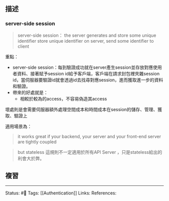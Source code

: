 ## 描述



### server-side session

> server-side session： the server generates and store some unique identifier
> store unique identifier on server, send some identifier to client


重點：
- server-side session：每到驗證成功就在server產生session並存放對應使用者資料、接著賦予session id給予客戶端，客戶端在請求封包裡夾雜session id，當伺服器要驗證id就會透過id去找尋對應session，進而獲取進一步的資料和驗證。
-  帶來的好處就是：
	- 相較於較為的access，不容易偽造其access

  

壞處則是會需要伺服器額外處理空間成本和時間成本在session的儲存、管理、獲取、驗證上

  

適用場景為：

  

> it works great if your backend, your server and your front-end server are tightly coupled

> but
stateless 這規則不一定適用於所有API Server ，只是stateless給出的利會大於弊。




## 複習


---
Status: #🌱 
Tags:
[[Authentication]]
Links:
References: